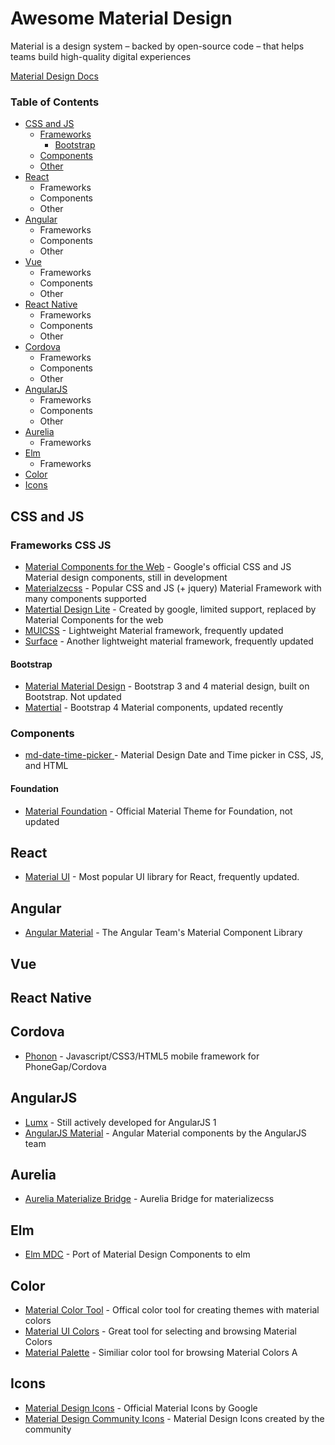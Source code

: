 # Awesome Material Design

Material is a design system – backed by open-source code – that helps teams build high-quality digital experiences

[Material Design Docs](https://material.io/)

### Table of Contents

* [CSS and JS](#css-and-js)
  * [Frameworks](#frameworks-css-js)
    * [Bootstrap](#bootstrap)
  * [Components](#components-css-js)
  * [Other](#other-css-js)
* [React](#react)
  * Frameworks
  * Components
  * Other
* [Angular](#angular)
  * Frameworks
  * Components
  * Other
* [Vue](#vuew)
  * Frameworks
  * Components
  * Other
* [React Native](#react-native)
  * Frameworks
  * Components
  * Other
* [Cordova](#Cordova)
  * Frameworks
  * Components
  * Other
* [AngularJS](#angularjs)
  * Frameworks
  * Components
  * Other
* [Aurelia](#aurelia)
  * Frameworks
* [Elm](#elm)
  * Frameworks
* [Color](#color)
* [Icons](#icons)


## CSS and JS

### Frameworks CSS JS
* [Material Components for the Web](https://material.io/develop/web/) - Google's official CSS and JS Material design components, still in development
* [Materialzecss](https://materializecss.com/) - Popular CSS and JS (+ jquery) Material Framework with many components supported
* [Matertial Design Lite](https://getmdl.io/) - Created by google, limited support, replaced by Material Components for the web
* [MUICSS](https://github.com/muicss/mui) - Lightweight Material framework, frequently updated
* [Surface](https://mildrenben.github.io/surface/about.html) - Another lightweight material framework, frequently updated

#### Bootstrap

* [Material Material Design](https://github.com/FezVrasta/bootstrap-material-design) - Bootstrap 3 and 4 material design, built on Bootstrap. Not updated
* [Matertial](https://github.com/Daemonite/material) - Bootstrap 4 Material components, updated recently

### Components
* [md-date-time-picker ](https://github.com/puranjayjain/md-date-time-picker) - Material Design Date and Time picker in CSS, JS, and HTML


#### Foundation
* [Material Foundation](http://materialfoundation.mikolajdobrucki.com/) - Official Material Theme for Foundation, not updated

## React
* [Material UI](https://material-ui.com/) - Most popular UI library for React, frequently updated.


## Angular
* [Angular Material](https://material.angular.io/components/categories) - The Angular Team's Material Component Library

## Vue

## React Native

## Cordova
* [Phonon](https://phonon.quarkdev.com/) - Javascript/CSS3/HTML5 mobile framework for PhoneGap/Cordova

## AngularJS
* [Lumx](https://github.com/lumapps/lumX) - Still actively developed for AngularJS 1
* [AngularJS Material](https://material.angularjs.org/latest/) - Angular Material components by the AngularJS team

## Aurelia
* [Aurelia Materialize Bridge](https://github.com/aurelia-ui-toolkits/aurelia-materialize-bridge) - Aurelia Bridge for materializecss

## Elm
* [Elm MDC](https://github.com/aforemny/elm-mdc) - Port of Material Design Components to elm

## Color
* [Material Color Tool](https://material.io/tools/color/#!/?view.left=0&view.right=0) - Offical color tool for creating themes with material colors
* [Material UI Colors](https://materialuicolors.co/) - Great tool for selecting and browsing Material Colors 
* [Material Palette](https://www.materialpalette.com/) - Similiar color tool for browsing Material Colors A

## Icons

* [Material Design Icons](https://material.io/tools/icons/?style=baseline) - Official Material Icons by Google
* [Material Design Community Icons](https://materialdesignicons.com/) - Material Design Icons created by the community

 
